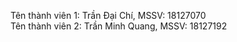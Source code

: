 Tên thành viên 1: Trần Đại Chí, MSSV: 18127070<br/>
Tên thành viên 2: Trần Minh Quang, MSSV: 18127192
